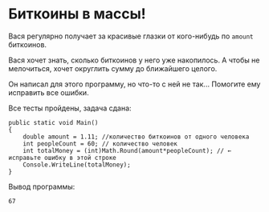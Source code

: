 # Биткоины в массы!

Вася регулярно получает за красивые глазки от кого-нибудь по `amount` биткоинов.

Вася хочет знать, сколько биткоинов у него уже накопилось. А чтобы не мелочиться, хочет округлить сумму до ближайшего целого.

Он написал для этого программу, но что-то с ней не так... Помогите ему исправить все ошибки.

Все тесты пройдены, задача сдана:
```
public static void Main()
{
    double amount = 1.11; //количество биткоинов от одного человека
    int peopleCount = 60; // количество человек
    int totalMoney = (int)Math.Round(amount*peopleCount); // ← исправьте ошибку в этой строке
    Console.WriteLine(totalMoney);
}
```

Вывод программы:
```
67
```